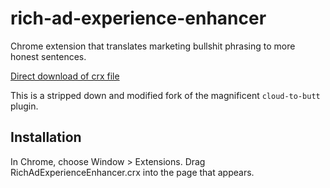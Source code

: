 rich-ad-experience-enhancer
===========================

Chrome extension that translates marketing bullshit phrasing to more honest sentences.

[Direct download of crx file](https://github.com/deestan/rich-ad-experience-enhancer/blob/master/RichAdExperienceEnhancer.crx?raw=true)

This is a stripped down and modified fork of the magnificent `cloud-to-butt` plugin.

Installation
------------

In Chrome, choose Window > Extensions.  Drag RichAdExperienceEnhancer.crx into the page that appears.
